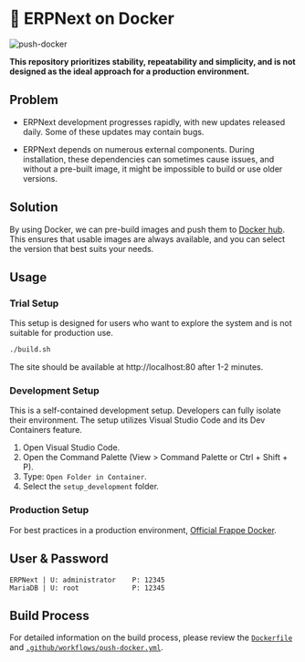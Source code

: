 # :whale: ERPNext on Docker

![push-docker](https://github.com/pipech/erpnext-docker-debian/actions/workflows/push-docker.yml/badge.svg)

**This repository prioritizes stability, repeatability and simplicity, and is not designed as the ideal approach for a production environment.**

## Problem

- ERPNext development progresses rapidly, with new updates released daily. Some of these updates may contain bugs.

- ERPNext depends on numerous external components. During installation, these dependencies can sometimes cause issues, and without a pre-built image, it might be impossible to build or use older versions.

## Solution

By using Docker, we can pre-build images and push them to [Docker hub](https://hub.docker.com/r/pipech/erpnext-docker-debian/). This ensures that usable images are always available, and you can select the version that best suits your needs.

## Usage

### Trial Setup

This setup is designed for users who want to explore the system and is not suitable for production use.

```sh
./build.sh
```

The site should be available at http://localhost:80 after 1-2 minutes.

### Development Setup

This is a self-contained development setup. Developers can fully isolate their environment. The setup utilizes Visual Studio Code and its Dev Containers feature.

1. Open Visual Studio Code.
1. Open the Command Palette (View > Command Palette or Ctrl + Shift + P).
1. Type: `Open Folder in Container`.
1. Select the `setup_development` folder.

### Production Setup

For best practices in a production environment, [Official Frappe Docker](https://github.com/frappe/frappe_docker).

## User & Password

```
ERPNext | U: administrator    P: 12345
MariaDB | U: root             P: 12345
```

## Build Process

For detailed information on the build process, please review the [`Dockerfile`](./Dockerfile) and [`.github/workflows/push-docker.yml`](./.github/workflows/push-docker.yml).
